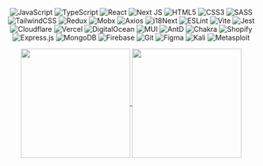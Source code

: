 <section align='center'>
  
![JavaScript](https://img.shields.io/badge/javascript-111110.svg?style=for-the-badge&logo=javascript) ![TypeScript](https://img.shields.io/badge/typescript-111110.svg?style=for-the-badge&logo=typescript) ![React](https://img.shields.io/badge/react-111110.svg?style=for-the-badge&logo=react) ![Next JS](https://img.shields.io/badge/Next-111110?style=for-the-badge&logo=next.js) ![HTML5](https://img.shields.io/badge/html5-111110.svg?style=for-the-badge&logo=html5) ![CSS3](https://img.shields.io/badge/css3-111110.svg?style=for-the-badge&logo=css3) ![SASS](https://img.shields.io/badge/SASS-111110.svg?style=for-the-badge&logo=SASS) ![TailwindCSS](https://img.shields.io/badge/Tailwind%20CSS-111110.svg?style=for-the-badge&logo=Tailwind-CSS) ![Redux](https://img.shields.io/badge/redux-111110.svg?style=for-the-badge&logo=redux) ![Mobx](https://img.shields.io/badge/MobX-111110.svg?style=for-the-badge&logo=MobX) ![Axios](https://img.shields.io/badge/Axios-111110.svg?style=for-the-badge&logo=Axios) ![i18Next](https://img.shields.io/badge/i18next-111110.svg?style=for-the-badge&logo=i18next) ![ESLint](https://img.shields.io/badge/ESLint-111110?style=for-the-badge&logo=eslint) ![Vite](https://img.shields.io/badge/Vite-111110.svg?style=for-the-badge&logo=Vite) ![Jest](https://img.shields.io/badge/Jest-111110.svg?style=for-the-badge&logo=Jest) ![Cloudflare](https://img.shields.io/badge/Cloudflare-111110?style=for-the-badge&logo=Cloudflare) ![Vercel](https://img.shields.io/badge/vercel-111110.svg?style=for-the-badge&logo=vercel) ![DigitalOcean](https://img.shields.io/badge/DigitalOcean-111110.svg?style=for-the-badge&logo=digitalOcean) ![MUI](https://img.shields.io/badge/MUI-111110.svg?style=for-the-badge&logo=MUI) ![AntD](https://img.shields.io/badge/Ant%20Design-111110.svg?style=for-the-badge&logo=Ant-Design) ![Chakra](https://img.shields.io/badge/chakra-111110.svg?style=for-the-badge&logo=chakraui) ![Shopify](https://img.shields.io/badge/Shopify-111110.svg?style=for-the-badge&logo=Shopify) ![Express.js](https://img.shields.io/badge/express.js-111110.svg?style=for-the-badge&logo=express) ![MongoDB](https://img.shields.io/badge/MongoDB-111110.svg?style=for-the-badge&logo=mongodb) ![Firebase](https://img.shields.io/badge/firebase-111110.svg?style=for-the-badge&logo=firebase) ![Git](https://img.shields.io/badge/Git-111110.svg?style=for-the-badge&logo=Git) ![Figma](https://img.shields.io/badge/figma-111110.svg?style=for-the-badge&logo=figma) ![Kali](https://img.shields.io/badge/Kali%20Linux-111110.svg?style=for-the-badge&logo=Kali-Linux) ![Metasploit](https://img.shields.io/badge/Metasploit-111110.svg?style=for-the-badge&logo=Metasploit)

</section>

<div align='center'>
<a href="https://github.com/guccifer808">
  <img height=220 align="center" src="https://github-readme-stats.vercel.app/api/top-langs/?username=guccifer808&theme=dark&hide_border=false&include_all_commits=true&count_private=true&layout=donut&hide_title=true" />
</a>
<a href="https://github.com/guccifer808">
  <img height=220 align="center" src="https://github-readme-streak-stats.herokuapp.com/?user=guccifer808&theme=dark&card_width=350" />
</a>
</div>
